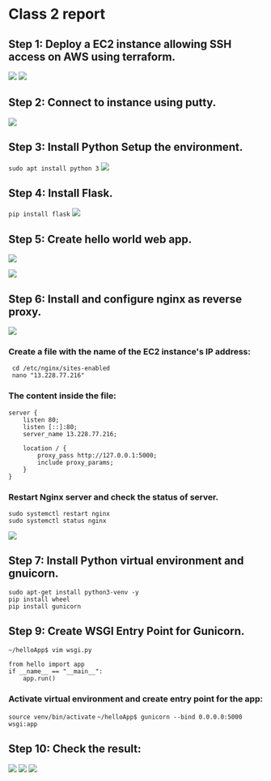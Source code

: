 # Class 2 report
## Step 1: Deploy a EC2 instance allowing SSH access on AWS using terraform.
![](./images/pic1.png)
![](./images/pic2.png)

## Step 2: Connect to instance using putty.
![](./images/pic3.png)

## Step 3: Install Python Setup the environment.
`sudo apt install python 3`
![](./images/pic4.png)

## Step 4: Install Flask.
`pip install flask`
![](./images/pic5.png)

## Step 5: Create hello world web app.
![](./images/pic6.png)

![](./images/pic7.png)

## Step 6: Install and configure nginx as reverse proxy.
![](./images/pic8.png)

### Create a file with the name of the EC2 instance's IP address:
```
 cd /etc/nginx/sites-enabled
 nano "13.228.77.216"
```

### The content inside the file:
```
server {
    listen 80;
    listen [::]:80;
    server_name 13.228.77.216;
        
    location / {
        proxy_pass http://127.0.0.1:5000;
        include proxy_params;
    }
}
```

### Restart Nginx server and check the status of server.
```
sudo systemctl restart nginx
sudo systemctl status nginx
```
![](./images/pic10.png)

## Step 7: Install Python virtual environment and gnuicorn.
```
sudo apt-get install python3-venv -y
pip install wheel
pip install gunicorn
```

## Step 9: Create WSGI Entry Point for Gunicorn.
`~/helloApp$ vim wsgi.py`
```
from hello import app
if __name__ == "__main__":
    app.run()
```

### Activate virtual environment and create entry point for the app:
`source venv/bin/activate`
`~/helloApp$ gunicorn --bind 0.0.0.0:5000 wsgi:app`

## Step 10: Check the result:
![](./images/pic11.png)
![](./images/pic12.png)
![](./images/pic13.png)

